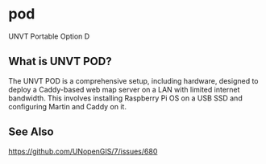 # pod
UNVT Portable Option D

## What is UNVT POD?
The UNVT POD is a comprehensive setup, including hardware, designed to deploy a Caddy-based web map server on a LAN with limited internet bandwidth. This involves installing Raspberry Pi OS on a USB SSD and configuring Martin and Caddy on it.

## See Also
https://github.com/UNopenGIS/7/issues/680
